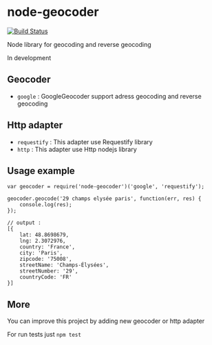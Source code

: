 # node-geocoder

[![Build Status](https://travis-ci.org/nchaulet/node-geocoder.png?branch=master)](https://travis-ci.org/nchaulet/node-geocoder)

Node library for geocoding and reverse geocoding

In development

## Geocoder

* `google` : GoogleGeocoder support adress geocoding and reverse geocoding


## Http adapter

* `requestify` : This adapter use Requestify library
* `http`       : This adapter use Http nodejs library

## Usage example

    var geocoder = require('node-geocoder')('google', 'requestify');

    geocoder.geocode('29 champs elysée paris', function(err, res) {
        console.log(res);
    });

    // output :
    [{
        lat: 48.8698679,
        lng: 2.3072976,
        country: 'France',
        city: 'Paris',
        zipcode: '75008',
        streetName: 'Champs-Élysées',
        streetNumber: '29',
        countryCode: 'FR'
    }]


## More

You can improve this project by adding new geocoder or http adapter

For run tests just `npm test`



